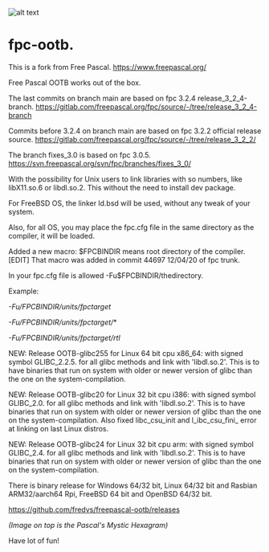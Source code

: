 ![alt text](https://github.com/fredvs/attach/assets/3421249/62c44816-12e3-46b8-91b5-bc75bf32623a) 


# fpc-ootb.

This is a fork from Free Pascal. https://www.freepascal.org/

Free Pascal OOTB works out of the box.

The last commits on branch main are based on fpc 3.2.4 release_3_2_4-branch.
https://gitlab.com/freepascal.org/fpc/source/-/tree/release_3_2_4-branch
 
Commits before 3.2.4 on branch main are based on fpc 3.2.2 official release source.
https://gitlab.com/freepascal.org/fpc/source/-/tree/release_3_2_2/

The branch fixes_3.0 is based on fpc 3.0.5.
https://svn.freepascal.org/svn/fpc/branches/fixes_3_0/

With the possibility for Unix users to link libraries with so numbers,
like libX11.so.6 or libdl.so.2.
This without the need to install dev package.

For FreeBSD OS, the linker ld.bsd will be used, without any tweak of
your system.

Also, for all OS, you may place the fpc.cfg file in the same directory
as the compiler, it will be loaded.

Added a new macro: \$FPCBINDIR means root directory of the compiler.
\[EDIT\] That macro was added in commit 44697 12/04/20 of fpc trunk.

In your fpc.cfg file is allowed -Fu\$FPCBINDIR/thedirectory.

Example:

*-Fu/$FPCBINDIR/units/$fpctarget*

*-Fu/$FPCBINDIR/units/$fpctarget/**

*-Fu/$FPCBINDIR/units/$fpctarget/rtl*

NEW: Release OOTB-glibc255 for Linux 64 bit cpu x86_64: with signed symbol
GLIBC_2.2.5. for all glibc methods and link with \'libdl.so.2\'. This is
to have binaries that run on system with older or newer version of glibc
than the one on the system-compilation.

NEW: Release OOTB-glibc20 for Linux 32 bit cpu i386: with signed symbol
GLIBC_2.0. for all glibc methods and link with \'libdl.so.2\'. This is
to have binaries that run on system with older or newer version of glibc
than the one on the system-compilation. Also fixed libc_csu_init and
l_ibc_csu_fini\_ error at linking on last Linux distros.

NEW: Release OOTB-glibc24 for Linux 32 bit cpu arm: with signed symbol
GLIBC_2.4. for all glibc methods and link with \'libdl.so.2\'. This is
to have binaries that run on system with older or newer version of glibc
than the one on the system-compilation. 

There is binary release for Windows 64/32 bit, Linux 64/32 bit and
Rasbian ARM32/aarch64 Rpi, FreeBSD 64 bit and OpenBSD 64/32 bit.

https://github.com/fredvs/freepascal-ootb/releases

*(Image on top is the Pascal's Mystic Hexagram)*

Have lot of fun!
